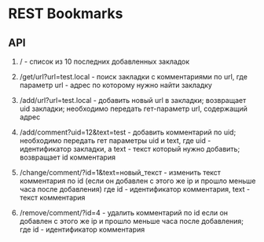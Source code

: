 # REST Bookmarks

## API
1. / - список из 10 последних добавленных закладок

2. /get/url?url=test.local - поиск закладки с комментариями по url, где параметр url - адрес по которому нужно найти закладку

3. /add/url?url=test.local - добавить новый url в закладки; возвращает uid закладки; необходимо передать гет-параметр url, содержащий адрес 

4. /add/comment?uid=12&text=test - добавить комментарий по uid; необходимо передать гет параметры uid и text, где uid - идентификатор закладки, а text - текст который нужно добавить; возвращает id комментария

5. /change/comment/?id=1&text=новый_текст - изменить текст комментария по id (если он добавлен с этого же ip и прошло меньше часа после добавления) где id - идентификатор комментария, text - текст комментария

6. /remove/comment/?id=4 - удалить комментарий по id если он добавлен с этого же ip и прошло меньше часа после добавления; где id - идентификатор комментария

